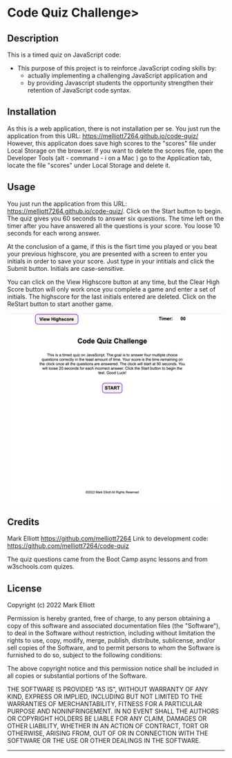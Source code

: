 # Code Quiz Challenge>

## Description

This is a timed quiz on JavaScript code:

- This purpose of this project is to reinforce JavaScript coding skills by:
    - actually implementing a challenging JavaScript application and
    - by providing Javascript students the opportunity strengthen their retention of JavaScript code syntax.


## Installation

As this is a web application, there is not installation per se.   You just run the application from this URL: https://melliott7264.github.io/code-quiz/
However, this applicaton does save high scores to the "scores" file under  Local Storage on the browser.  If you want to delete the scores file, open the Developer Tools (alt - command -  i on a Mac ) go to the Application tab, locate the file "scores" under Local Storage and delete it.

## Usage

You just run the application from this URL: https://melliott7264.github.io/code-quiz/.  Click on the Start button to begin.   The quiz gives you 60 seconds to answer six questions.  The time left on the timer after you have answered all the questions is your score.  You loose 10 seconds for each wrong answer.

At the conclusion of a game, if this is the fisrt time you played or you beat your previous highscore, you are presented with a screen to enter you initials in order to save your score.   Just type in your intitials and click the Submit button.  Initials are case-sensitive.

You can click on the View Highscore button at any time, but the Clear High Score button will only work once you complete a game and enter a set of initials.   The highscore for the last initials entered are deleted.  Click on the ReStart button to start another game.

  
![Code Quiz screenshot](./assets/images/ScreenShot.png)
   

## Credits

Mark Elliott  https://github.com/melliott7264    Link to development code: https://github.com/melliott7264/code-quiz

The quiz questions came from the Boot Camp async lessons and from w3schools.com quizes.

## License

Copyright (c) 2022 Mark Elliott

Permission is hereby granted, free of charge, to any person obtaining a copy
of this software and associated documentation files (the "Software"), to deal
in the Software without restriction, including without limitation the rights
to use, copy, modify, merge, publish, distribute, sublicense, and/or sell
copies of the Software, and to permit persons to whom the Software is
furnished to do so, subject to the following conditions:

The above copyright notice and this permission notice shall be included in all
copies or substantial portions of the Software.

THE SOFTWARE IS PROVIDED "AS IS", WITHOUT WARRANTY OF ANY KIND, EXPRESS OR
IMPLIED, INCLUDING BUT NOT LIMITED TO THE WARRANTIES OF MERCHANTABILITY,
FITNESS FOR A PARTICULAR PURPOSE AND NONINFRINGEMENT. IN NO EVENT SHALL THE
AUTHORS OR COPYRIGHT HOLDERS BE LIABLE FOR ANY CLAIM, DAMAGES OR OTHER
LIABILITY, WHETHER IN AN ACTION OF CONTRACT, TORT OR OTHERWISE, ARISING FROM,
OUT OF OR IN CONNECTION WITH THE SOFTWARE OR THE USE OR OTHER DEALINGS IN THE
SOFTWARE.

---
